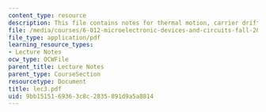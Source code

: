 ```yaml
---
content_type: resource
description: This file contains notes for thermal motion, carrier drift, carrier diffusion.
file: /media/courses/6-012-microelectronic-devices-and-circuits-fall-2005/9bb1515169363c8c2835891d9a5a8814_lec3.pdf
file_type: application/pdf
learning_resource_types:
- Lecture Notes
ocw_type: OCWFile
parent_title: Lecture Notes
parent_type: CourseSection
resourcetype: Document
title: lec3.pdf
uid: 9bb15151-6936-3c8c-2835-891d9a5a8814
---
```

